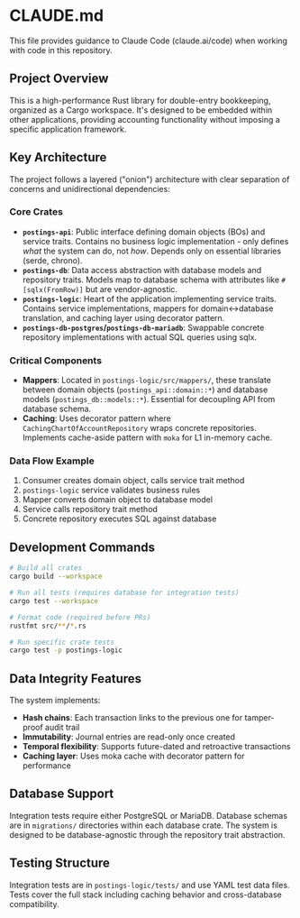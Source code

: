 # CLAUDE.md

This file provides guidance to Claude Code (claude.ai/code) when working with code in this repository.

## Project Overview

This is a high-performance Rust library for double-entry bookkeeping, organized as a Cargo workspace. It's designed to be embedded within other applications, providing accounting functionality without imposing a specific application framework.

## Key Architecture

The project follows a layered ("onion") architecture with clear separation of concerns and unidirectional dependencies:

### Core Crates
- **`postings-api`**: Public interface defining domain objects (BOs) and service traits. Contains no business logic implementation - only defines *what* the system can do, not *how*. Depends only on essential libraries (serde, chrono).
- **`postings-db`**: Data access abstraction with database models and repository traits. Models map to database schema with attributes like `#[sqlx(FromRow)]` but are vendor-agnostic.
- **`postings-logic`**: Heart of the application implementing service traits. Contains service implementations, mappers for domain↔database translation, and caching layer using decorator pattern.
- **`postings-db-postgres`/`postings-db-mariadb`**: Swappable concrete repository implementations with actual SQL queries using sqlx.

### Critical Components
- **Mappers**: Located in `postings-logic/src/mappers/`, these translate between domain objects (`postings_api::domain::*`) and database models (`postings_db::models::*`). Essential for decoupling API from database schema.
- **Caching**: Uses decorator pattern where `CachingChartOfAccountRepository` wraps concrete repositories. Implements cache-aside pattern with `moka` for L1 in-memory cache.

### Data Flow Example
1. Consumer creates domain object, calls service trait method
2. `postings-logic` service validates business rules
3. Mapper converts domain object to database model
4. Service calls repository trait method
5. Concrete repository executes SQL against database

## Development Commands

```bash
# Build all crates
cargo build --workspace

# Run all tests (requires database for integration tests)
cargo test --workspace

# Format code (required before PRs)
rustfmt src/**/*.rs

# Run specific crate tests
cargo test -p postings-logic
```

## Data Integrity Features

The system implements:
- **Hash chains**: Each transaction links to the previous one for tamper-proof audit trail
- **Immutability**: Journal entries are read-only once created
- **Temporal flexibility**: Supports future-dated and retroactive transactions
- **Caching layer**: Uses moka cache with decorator pattern for performance

## Database Support

Integration tests require either PostgreSQL or MariaDB. Database schemas are in `migrations/` directories within each database crate. The system is designed to be database-agnostic through the repository trait abstraction.

## Testing Structure

Integration tests are in `postings-logic/tests/` and use YAML test data files. Tests cover the full stack including caching behavior and cross-database compatibility.